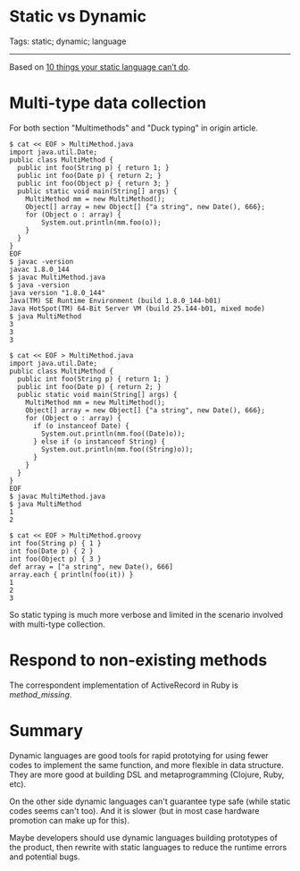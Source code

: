 # Static vs Dynamic
Tags: static; dynamic; language

------

Based on [10 things your static language can’t do](http://melix.github.io/blog/2014/12/10-things-static-cant-do.html).

# Multi-type data collection

For both section "Multimethods" and "Duck typing" in origin article.
```
$ cat << EOF > MultiMethod.java 
import java.util.Date;
public class MultiMethod {
  public int foo(String p) { return 1; }
  public int foo(Date p) { return 2; }
  public int foo(Object p) { return 3; }
  public static void main(String[] args) {
    MultiMethod mm = new MultiMethod();
    Object[] array = new Object[] {"a string", new Date(), 666};
    for (Object o : array) {
        System.out.println(mm.foo(o));
    }
  }
}
EOF
$ javac -version
javac 1.8.0_144
$ javac MultiMethod.java
$ java -version
java version "1.8.0_144"
Java(TM) SE Runtime Environment (build 1.8.0_144-b01)
Java HotSpot(TM) 64-Bit Server VM (build 25.144-b01, mixed mode)
$ java MultiMethod
3
3
3

$ cat << EOF > MultiMethod.java 
import java.util.Date;
public class MultiMethod {
  public int foo(String p) { return 1; }
  public int foo(Date p) { return 2; }
  public static void main(String[] args) {
    MultiMethod mm = new MultiMethod();
    Object[] array = new Object[] {"a string", new Date(), 666};
    for (Object o : array) {
      if (o instanceof Date) {
        System.out.println(mm.foo((Date)o));
      } else if (o instanceof String) {
        System.out.println(mm.foo((String)o));
      }
    }
  }
}
EOF
$ javac MultiMethod.java
$ java MultiMethod
1
2

$ cat << EOF > MultiMethod.groovy
int foo(String p) { 1 }
int foo(Date p) { 2 }
int foo(Object p) { 3 }
def array = ["a string", new Date(), 666]
array.each { println(foo(it)) }
1
2
3
```

So static typing is much more verbose and limited in the scenario involved with
multi-type collection.

# Respond to non-existing methods

The correspondent implementation of ActiveRecord in Ruby is *method_missing*.

# Summary

Dynamic languages are good tools for rapid prototying for using fewer codes
to implement the same function, and more flexible in data structure.
They are more good at building DSL and metaprogramming (Clojure, Ruby, etc).

On the other side dynamic languages can't guarantee type safe
(while static codes seems can't too). And it is slower (but in most case
hardware promotion can make up for this).

Maybe developers should use dynamic languages building prototypes of the product,
then rewrite with static languages to reduce the runtime errors and potential bugs.
